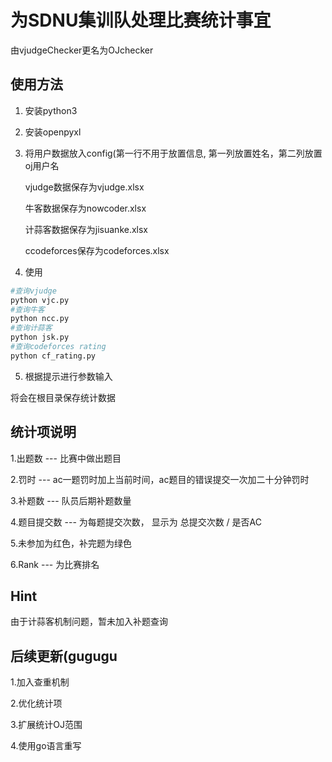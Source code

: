 # 为SDNU集训队处理比赛统计事宜

由vjudgeChecker更名为OJchecker

## 使用方法

1. 安装python3
2. 安装openpyxl
3. 将用户数据放入config(第一行不用于放置信息, 第一列放置姓名，第二列放置oj用户名

   vjudge数据保存为vjudge.xlsx

   牛客数据保存为nowcoder.xlsx

   计蒜客数据保存为jisuanke.xlsx

   ccodeforces保存为codeforces.xlsx
4. 使用

```bash
#查询vjudge
python vjc.py
#查询牛客
python ncc.py
#查询计蒜客
python jsk.py
#查询codeforces rating
python cf_rating.py
```

5. 根据提示进行参数输入

将会在根目录保存统计数据

## 统计项说明

1.出题数 --- 比赛中做出题目

2.罚时 --- ac一题罚时加上当前时间，ac题目的错误提交一次加二十分钟罚时

3.补题数 --- 队员后期补题数量

4.题目提交数 --- 为每题提交次数， 显示为 总提交次数 / 是否AC

5.未参加为红色，补完题为绿色

6.Rank --- 为比赛排名

## Hint

由于计蒜客机制问题，暂未加入补题查询

## 后续更新(gugugu

1.加入查重机制

2.优化统计项

3.扩展统计OJ范围

4.使用go语言重写
